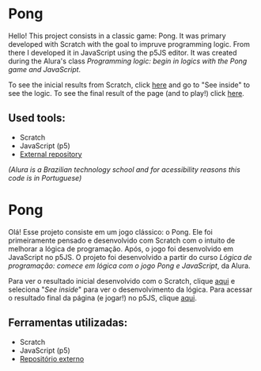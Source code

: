 # Pong

Hello! This project consists in a classic game: Pong. It was primary developed with Scratch with the goal to impruve programming logic. From there I developed it in JavaScript using the p5JS editor. It was created during the Alura's class *Programming logic: begin in logics with the Pong game and JavaScript*.

To see the inicial results from Scratch, click [here](https://scratch.mit.edu/projects/874374056) and go to "See inside" to see the logic.
To see the final result of the page (and to play!) click [here](https://editor.p5js.org/daraperini/full/OGZybgA6C).

## Used tools:

* Scratch
* JavaScript (p5)
* [External repository](https://github.com/bmoren/p5.collide2D/)

*(Alura is a Brazilian technology school and for acessibility reasons this code is in Portuguese)*

#

# Pong

Olá! Esse projeto consiste em um jogo clássico: o Pong. Ele foi primeiramente pensado e desenvolvido com Scratch com o intuito de melhorar a lógica de programação. Após, o jogo foi desenvolvido em JavaScript no p5JS. O projeto foi desenvolvido a partir do curso *Lógica de programação: comece em lógica com o jogo Pong e JavaScript*, da Alura.

Para ver o resultado inicial desenvolvido com o Scratch, clique [aqui](https://scratch.mit.edu/projects/874374056) e seleciona "*See inside*" para ver o desenvolvimento da lógica.
Para acessar o resultado final da página (e jogar!) no p5JS, clique [aqui](https://editor.p5js.org/daraperini/full/OGZybgA6C).

## Ferramentas utilizadas:

* Scratch
* JavaScript (p5)
* [Repositório externo](https://github.com/bmoren/p5.collide2D/)
